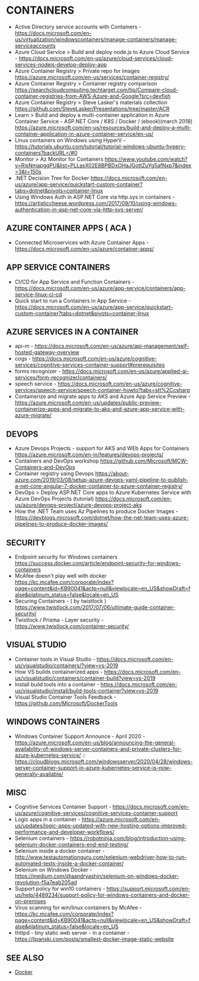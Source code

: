 
# CONTAINERS

* Active Directory service accounts with Containers - <https://docs.microsoft.com/en-us/virtualization/windowscontainers/manage-containers/manage-serviceaccounts>
* Azure Cloud Service > Build and deploy node.js to Azure Cloud Service - <https://docs.microsoft.com/en-us/azure/cloud-services/cloud-services-nodejs-develop-deploy-app>
* Azure Container Registry > Private repo for images <https://azure.microsoft.com/en-us/services/container-registry/>
* Azure Container Registry > Container registry comparison <https://searchcloudcomputing.techtarget.com/tip/Compare-cloud-container-registries-from-AWS-Azure-and-Google?src=devfish>
* Azure Container Registry > Steve Lasker's materials collection <https://github.com/SteveLasker/Presentations/tree/master/ACR>
* Learn > Build and deploy a multi-container application in Azure Container Service - ASP.NET Core / K8S / Docker / (ebook)(march 2018) <https://azure.microsoft.com/en-us/resources/build-and-deploy-a-multi-container-application-in-azure-container-service/en-us/>
* Linux containers on Windows using HyperV - <https://tutorials.ubuntu.com/tutorial/tutorial-windows-ubuntu-hyperv-containers?backURL=/#0>
* Monitor > Az Monitor for Containers <https://www.youtube.com/watch?v=RjsNmapggPU&list=PLLasX02E8BPBDxOHaJGottZuYg5afNxp7&index=3&t=150s>
* .NET Decision Tree for Docker <https://docs.microsoft.com/en-us/azure/app-service/quickstart-custom-container?tabs=dotnet&pivots=container-linux>
* Using Windows Auth in ASP.NET Core via http.sys in containers - <https://artisticcheese.wordpress.com/2017/09/10/using-windows-authentication-in-asp-net-core-via-http-sys-server/>

## AZURE CONTAINER APPS ( ACA )

* Connected Microservices with Azure Container Apps - https://docs.microsoft.com/en-us/azure/container-apps/

## APP SERVICE CONTAINERS

* CI/CD for App Service and Function Containers - <https://docs.microsoft.com/en-us/azure/app-service/containers/app-service-linux-ci-cd>
* Quick start to run a Containers in App Service - <https://docs.microsoft.com/en-us/azure/app-service/quickstart-custom-container?tabs=dotnet&pivots=container-linux>

## AZURE SERVICES IN A CONTAINER

* api-m - https://docs.microsoft.com/en-us/azure/api-management/self-hosted-gateway-overview
* cogs - <https://docs.microsoft.com/en-us/azure/cognitive-services/cognitive-services-container-support#prerequisites>
* forms recognizer - https://docs.microsoft.com/en-us/azure/applied-ai-services/form-recognizer/containers/
* speech service - <https://docs.microsoft.com/en-us/azure/cognitive-services/speech-service/speech-container-howto?tabs=stt%2Ccsharp>
* Containerize and migrate apps to AKS and Azure App Service Preview - <https://azure.microsoft.com/en-us/updates/public-preview-containerize-apps-and-migrate-to-aks-and-azure-app-service-with-azure-migrate/>

## DEVOPS

* Azure Devops Projects - support for AKS and WEb Apps for Containers <https://azure.microsoft.com/en-in/features/devops-projects/>
* Containers and DevOps workshop <https://github.com/Microsoft/MCW-Containers-and-DevOps>
* Container registry using Devops <https://about-azure.com/2019/03/08/setup-azure-devops-yaml-pipeline-to-publish-a-net-core-angular-7-docker-container-to-azure-container-registry/>
* DevOps > Deploy ASP.NET Core apps to Azure Kubernetes Service with Azure DevOps Projects (tutorial) <https://docs.microsoft.com/en-us/azure/devops-project/azure-devops-project-aks>
* How the .NET Team uses Az Pipelines to produce Docker Images - <https://devblogs.microsoft.com/dotnet/how-the-net-team-uses-azure-pipelines-to-produce-docker-images/>

## SECURITY

* Endpoint security for Windows containers <https://success.docker.com/article/endpoint-security-for-windows-containers>
* McAfee doesn't play well with docker <https://kc.mcafee.com/corporate/index?page=content&id=KB90041&actp=null&viewlocale=en_US&showDraft=false&platinum_status=false&locale=en_US>
* Securing Containers - ( by twistlock ) <https://www.twistlock.com/2017/07/06/ultimate-guide-container-security/>
* Twistlock / Prisma - Layer security - <https://www.twistlock.com/container-security/>

## VISUAL STUDIO

* Container tools in Visual Studio - <https://docs.microsoft.com/en-us/visualstudio/containers/?view=vs-2019>
* How VS builds containerized apps - <https://docs.microsoft.com/en-us/visualstudio/containers/container-build?view=vs-2019>
* Install build tools into a container - <https://docs.microsoft.com/en-us/visualstudio/install/build-tools-container?view=vs-2019>
* Visual Studio Container Tools Feedback - <https://github.com/Microsoft/DockerTools>

## WINDOWS CONTAINERS

* Windows Container Support Announce - April 2020 - <https://azure.microsoft.com/en-us/blog/announcing-the-general-availability-of-windows-server-containers-and-private-clusters-for-azure-kubernetes-service/> :: <https://cloudblogs.microsoft.com/windowsserver/2020/04/28/windows-server-container-support-in-azure-kubernetes-service-is-now-generally-available/>

## MISC

* Cognitive Services Container Support - <https://docs.microsoft.com/en-us/azure/cognitive-services/cognitive-services-container-support>
* Logic apps in a container - <https://azure.microsoft.com/en-us/updates/logic-apps-updated-with-new-hosting-options-improved-performance-and-developer-workflows/>
* Selenium containers - <https://robotninja.com/blog/introduction-using-selenium-docker-containers-end-end-testing/>
* Selenium inside a docker container - <http://www.testautomationguru.com/selenium-webdriver-how-to-run-automated-tests-inside-a-docker-container/>
* Selenium on Windows Docker - <https://medium.com/@aandryashin/selenium-on-windows-docker-revolution-f5a7eab205ad>
* Support policy for win10 containers - <https://support.microsoft.com/en-us/help/4489234/support-policy-for-windows-containers-and-docker-on-premises>
* Virus scanning for win/linux containers by McAfee - <https://kc.mcafee.com/corporate/index?page=content&id=KB90041&actp=null&viewlocale=en_US&showDraft=false&platinum_status=false&locale=en_US>
* thttpd - tiny static web server - in a container - https://lipanski.com/posts/smallest-docker-image-static-website 

## SEE ALSO

* [Docker](docker.md)
